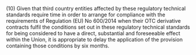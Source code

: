 (10) Given that third country entities affected by these regulatory technical standards require time in order to arrange for compliance with the requirements of Regulation (EU) No 600/2014 when their OTC derivative contracts fulfil the conditions set out in these regulatory technical standards for being considered to have a direct, substantial and foreseeable effect within the Union, it is appropriate to delay the application of the provision containing those conditions by six months.